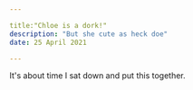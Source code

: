 ```yaml
---

title:"Chloe is a dork!"
description: "But she cute as heck doe"
date: 25 April 2021

---
```


It's about time I sat down and put this together.

